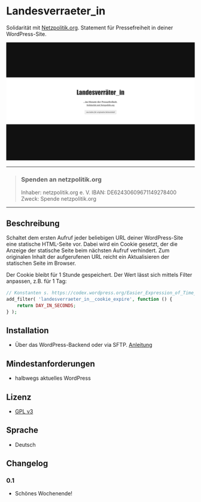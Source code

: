 # Landesverraeter_in
Solidarität mit [Netzpolitik.org](https://netzpolitik.org/2015/verdacht-des-landesverrats-generalbundesanwalt-ermittelt-doch-auch-gegen-uns-nicht-nur-unsere-quellen/). Statement für Pressefreiheit in deiner WordPress-Site.

![Screenshot](https://github.com/glueckpress/landesverraeter_in/raw/master/screenshot.png)

---

> ### Spenden an netzpolitik.org
>
> Inhaber: netzpolitik.org e. V.
> IBAN: DE62430609671149278400
> Zweck: Spende netzpolitik.org

---

## Beschreibung

Schaltet dem ersten Aufruf jeder beliebigen URL deiner WordPress-Site eine statische HTML-Seite vor. Dabei wird ein Cookie gesetzt, der die Anzeige der statische Seite beim nächsten Aufruf verhindert. Zum originalen Inhalt der aufgerufenen URL reicht ein Aktualisieren der statischen Seite im Browser.

Der Cookie bleibt für 1 Stunde gespeichert. Der Wert lässt sich mittels Filter anpassen, z.B. für 1 Tag:

```php
// Konstanten s. https://codex.wordpress.org/Easier_Expression_of_Time_Constants
add_filter( 'landesverraeter_in__cookie_expire', function () {
	return DAY_IN_SECONDS;
} );
```

## Installation

* Über das WordPress-Backend oder via SFTP. [Anleitung](http://codex.wordpress.org/Managing_Plugins#Installing_Plugins)

## Mindestanforderungen

* halbwegs aktuelles WordPress

## Lizenz

* [GPL v3](http://www.gnu.org/licenses/gpl-3.0)

## Sprache

* Deutsch

## Changelog

### 0.1

* Schönes Wochenende!

